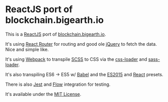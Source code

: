 # ReactJS port of blockchain.bigearth.io

This is a [ReactJS](https://facebook.github.io/react/) port of [blockchain.bigearth.io](http://blockchain.bigearth.io/). 

It's using [React Router](https://github.com/reactjs/react-router) for routing and good ole [jQuery](https://jquery.com/) to fetch the data. Nice and simple like.

It's using [Webpack](https://webpack.github.io/) to transpile [SCSS](http://sass-lang.com/) to CSS via the [css-loader](https://github.com/webpack/css-loader) and [sass-loader](https://github.com/jtangelder/sass-loader).

It's also transpiling ES6 -> ES5 w/ [Babel](http://babeljs.io/) and the [ES2015](http://babeljs.io/docs/plugins/preset-es2015/) and [React](http://babeljs.io/docs/plugins/preset-react/) presets.

There is also [Jest](https://facebook.github.io/jest/) and [Flow](https://flowtype.org/) integration for testing.

It's available under the [MIT License](https://opensource.org/licenses/MIT).
